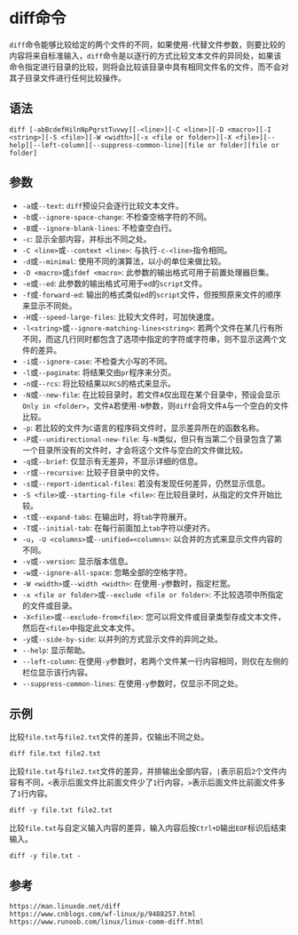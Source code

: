 # diff命令
`diff`命令能够比较给定的两个文件的不同，如果使用`-`代替文件参数，则要比较的内容将来自标准输入，`diff`命令是以逐行的方式比较文本文件的异同处，如果该命令指定进行目录的比较，则将会比较该目录中具有相同文件名的文件，而不会对其子目录文件进行任何比较操作。

## 语法

```shell
diff [-abBcdefHilnNpPqrstTuvwy][-<line>][-C <line>][-D <macro>][-I <string>][-S <file>][-W <width>][-x <file or folder>][-X <file>][--help][--left-column][--suppress-common-line][file or folder][file or folder]
```

## 参数
* `-a`或`--text`: `diff`预设只会逐行比较文本文件。
* `-b`或`--ignore-space-change`: 不检查空格字符的不同。
* `-B`或`--ignore-blank-lines`: 不检查空白行。
* `-c`: 显示全部内容，并标出不同之处。
* `-C <line>`或`--context <line>`: 与执行`-c-<line>`指令相同。
* `-d`或`--minimal`: 使用不同的演算法，以小的单位来做比较。
* `-D <macro>`或`ifdef <macro>`: 此参数的输出格式可用于前置处理器巨集。
* `-e`或`--ed`: 此参数的输出格式可用于`ed`的`script`文件。
* `-f`或`-forward-ed`: 输出的格式类似`ed`的`script`文件，但按照原来文件的顺序来显示不同处。
* `-H`或`--speed-large-files`: 比较大文件时，可加快速度。
* `-l<string>`或`--ignore-matching-lines<string>`: 若两个文件在某几行有所不同，而这几行同时都包含了选项中指定的字符或字符串，则不显示这两个文件的差异。
* `-i`或`--ignore-case`: 不检查大小写的不同。
* `-l`或`--paginate`: 将结果交由`pr`程序来分页。
* `-n`或`--rcs`: 将比较结果以`RCS`的格式来显示。
* `-N`或`--new-file`: 在比较目录时，若文件`A`仅出现在某个目录中，预设会显示`Only in <folder>`，文件`A`若使用`-N`参数，则`diff`会将文件`A`与一个空白的文件比较。
* `-p`: 若比较的文件为`C`语言的程序码文件时，显示差异所在的函数名称。
* `-P`或`--unidirectional-new-file`: 与`-N`类似，但只有当第二个目录包含了第一个目录所没有的文件时，才会将这个文件与空白的文件做比较。
* `-q`或`--brief`: 仅显示有无差异，不显示详细的信息。
* `-r`或`--recursive`: 比较子目录中的文件。
* `-s`或`--report-identical-files`: 若没有发现任何差异，仍然显示信息。
* `-S <file>`或`--starting-file <file>`: 在比较目录时，从指定的文件开始比较。
* `-t`或`--expand-tabs`: 在输出时，将`tab`字符展开。
* `-T`或`--initial-tab`: 在每行前面加上`tab`字符以便对齐。
* `-u`，`-U <columns>`或`--unified=<columns>`: 以合并的方式来显示文件内容的不同。
* `-v`或`--version`: 显示版本信息。
* `-w`或`--ignore-all-space`: 忽略全部的空格字符。
* `-W <width>`或`--width <width>`: 在使用`-y`参数时，指定栏宽。
* `-x <file or folder>`或`--exclude <file or folder>`: 不比较选项中所指定的文件或目录。
* `-X<file>`或`--exclude-from<file>`: 您可以将文件或目录类型存成文本文件，然后在`<file>`中指定此文本文件。
* `-y`或`--side-by-side`: 以并列的方式显示文件的异同之处。
* `--help`: 显示帮助。
* `--left-column`: 在使用`-y`参数时，若两个文件某一行内容相同，则仅在左侧的栏位显示该行内容。
* `--suppress-common-lines`: 在使用`-y`参数时，仅显示不同之处。

## 示例
比较`file.txt`与`file2.txt`文件的差异，仅输出不同之处。

```shell
diff file.txt file2.txt
```

比较`file.txt`与`file2.txt`文件的差异，并排输出全部内容，`|`表示前后`2`个文件内容有不同，`<`表示后面文件比前面文件少了`1`行内容，`>`表示后面文件比前面文件多了`1`行内容。

```shell
diff -y file.txt file2.txt 
```

比较`file.txt`与自定义输入内容的差异，输入内容后按`Ctrl+D`输出`EOF`标识后结束输入。

```shell
diff -y file.txt -
```
    




## 参考

```
https://man.linuxde.net/diff
https://www.cnblogs.com/wf-linux/p/9488257.html
https://www.runoob.com/linux/linux-comm-diff.html
```
